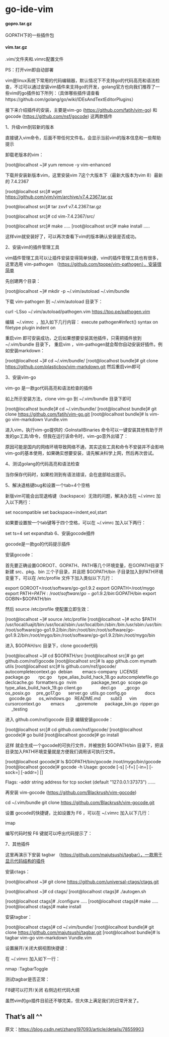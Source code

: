 # go-ide-vim
#### gopro.tar.gz
GOPATH下的一些插件包
#### vim.tar.gz
.vim/文件夹和.vimrc配置文件

PS：打开vim即自动部署

vim是linux系统下常用的代码编辑器，默认情况下不支持go的代码高亮和语法检查，不过可以通过安装vim插件来支持go的开发，golang官方也向我们推荐了一些vim的go插件如下所列：（具体哪些插件请查看https://github.com/golang/go/wiki/IDEsAndTextEditorPlugins）







接下来介绍插件的安装，主要是vim-go (https://github.com/fatih/vim-go) 和gocode (https://github.com/nsf/gocode) 这两款插件



1、升级vim到较新的版本



直接键入vim命令，后面不带任何文件名，会显示当前vim的版本信息和一些帮助提示



卸载老版本的vim：


[root@localhost ~]# yum remove -y vim-enhanced

下载并安装新版本vim，这里安装vim 7这个大版本下（最新大版本为vim 8）最新的 7.4.2367



[root@localhost src]# wget https://github.com/vim/vim/archive/v7.4.2367.tar.gz

[root@localhost src]# tar zxvf v7.4.2367.tar.gz

[root@localhost src]# cd vim-7.4.2367/src/

[root@localhost src]# make
.....
[root@localhost src]# make install
.....

这样vim就安装好了，可以再次查看下vim的版本确认安装是否成功。


2、安装vim的插件管理工具

vim插件管理工具可以让插件安装变得简单快捷，vim的插件管理工具也有很多，这里选用 vim-pathogen （https://github.com/tpope/vim-pathogen），安装很简单

先创建两个目录：


[root@localhost ~]# mkdir -p ~/.vim/autoload ~/.vim/bundle

下载 vim-pathogen 到 ~/.vim/autoload 目录下：

curl -LSso ~/.vim/autoload/pathogen.vim https://tpo.pe/pathogen.vim

编辑  ~/.vimrc  ，加入如下几行内容：
execute pathogen#infect()
syntax on
filetype plugin indent on

重启vim 即可安装成功，之后如果想要安装其他插件，只需把插件放到 ~/.vim/bundle 目录下， 重启vim ，vim-pathogen就会帮你自动安装好插件。例如安装markdown：

[root@localhost ~]# cd ~/.vim/bundle/
[root@localhost bundle]# git clone https://github.com/plasticboy/vim-markdown.git
然后重启vim即可


3、安装vim-go

vim-go 是一款go代码高亮和语法检查的插件

如上所示安装方法，clone vim-go 到 ~/.vim/bundle 目录下即可


[root@localhost bundle]# cd ~/.vim/bundle/
[root@localhost bundle]# git clone https://github.com/fatih/vim-go.git
[root@localhost bundle]# ls
vim-go  vim-markdown  Vundle.vim

进入vim，执行vim-go提供的 :GoInstallBinaries 命令可以一键安装其他有助于开发的go工具/命令，但我在运行该命令时，vim-go意外出错了：



原因可能是国内的网络环境导致网络不通，其实这些工具和命令不安装并不会影响vim-go的基本使用，如果确实想要安装，请先解决科学上网，然后再次尝试。



4、测试golang的代码高亮和语法检查







当你保存代码时，如果检测到有语法错误，会在底部给出提示。


5、解决退格键bug和设置一个tab=4个空格

新版vim可能会出现退格键（backspace）无效的问题，解决办法在 ~/.vimrc 加入以下两行：


set nocompatible
set backspace=indent,eol,start


如果要设置按一个tab键等于四个空格，可以在 ~/.vimrc 加入以下两行：


set ts=4
set expandtab
6、安装gocode插件

gocode是一款go的代码提示插件

安装gocode：

首先要正确设置GOROOT、GOPATH、PATH等几个环境变量，在GOPATH目录下新建 src、pkg、bin 三个子目录，并且把 $GOPATH/bin 子目录加入到PATH环境变量下，可以在 /etc/profile 文件下加入类似以下几行：


export GOROOT=/root/software/go-go1.9.2
export GOPATH=/root/mygo
export PATH=$PATH:/root/software/go-go1.9.2/bin:$GOPATH/bin
export GOBIN=$GOPATH/bin

然后 source /etc/profile 使配置立即生效：

[root@localhost ~]# source /etc/profile
[root@localhost ~]# echo $PATH
/usr/local/luajit/bin:/usr/local/sbin:/usr/local/bin:/sbin:/bin:/usr/sbin:/usr/bin:/root/software/go-go1.9.2/bin:/bin:/root/bin:/root/software/go-go1.9.2/bin:/root/mygo/bin:/root/software/go-go1.9.2/bin:/root/mygo/bin

进入 $GOPAH/src 目录下，clone gocode代码

[root@localhost ~]# cd $GOPATH/src
[root@localhost src]# go get github.com/nsf/gocode
[root@localhost src]# ls
app  github.com  mymath  utils
[root@localhost src]# ls github.com/nsf/gocode/
autocompletecontext.go  debian        emacs-company  LICENSE         package.go       rpc.go     type_alias_build_hack_18.go
autocompletefile.go     declcache.go  formatters.go  nvim            package_text.go  scope.go   type_alias_build_hack_19.go
client.go               decl.go       _gccgo         os_posix.go     pre_go17.go      server.go  utils.go
config.go               docs          gocode.go      os_windows.go   README.md        subl3      vim
cursorcontext.go        emacs         _goremote      package_bin.go  ripper.go        _testing

进入 github.com/nsf/gocode 目录 编辑安装gocode：

[root@localhost src]# cd github.com/nsf/gocode/
[root@localhost gocode]# go build
[root@localhost gocode]# go install

这样 就会生成一个gocode的可执行文件，并被放到 $GOPATH/bin 目录下，把该目录加入PATH环境变量就是方便我们调用该可执行文件。

[root@localhost gocode]# ls $GOPATH/bin/gocode
/root/mygo/bin/gocode
[root@localhost gocode]# gocode -h
Usage: gocode [-s] [-f=<format>] [-in=<path>] [-sock=<type>] [-addr=<addr>]
       <command> [<args>]

Flags:
  -addr string
    	address for tcp socket (default "127.0.0.1:37373")
......

再安装 vim-gocode (https://github.com/Blackrush/vim-gocode)


cd ~/.vim/bundle
git clone https://github.com/Blackrush/vim-gocode.git

设置 gocode的快捷键，比如设置为 F6 ，可以在 ~/.vimrc 加入以下几行：


imap <F6> <C-x><C-o>

编写代码时按 F6 键就可以呼出代码提示了：









7、其他插件

这里再演示下安装 tagbar （https://github.com/majutsushi/tagbar），一款用于显示代码结构的插件

安装ctags：


[root@localhost ~]# git clone https://github.com/universal-ctags/ctags.git

[root@localhost ~]# cd ctags/
[root@localhost ctags]# ./autogen.sh

[root@localhost ctags]# ./configure
.....
[root@localhost ctags]# make
.....
[root@localhost ctags]# make install

安装tagbar：

[root@localhost ctags]# cd ~/.vim/bundle/
[root@localhost bundle]# git clone https://github.com/majutsushi/tagbar.git
[root@localhost bundle]# ls
tagbar  vim-go  vim-markdown  Vundle.vim

设置展开/关闭大纲视图快捷键：

在 ~/.vimrc 加入如下一行：

nmap <F8> :TagbarToggle<CR>

测试tagbar是否正常：


F8键可以打开/关闭 右侧边栏代码大纲

虽然vim的go插件目前还不够完美，但大体上满足我们的日常开发了。



That‘s all ^^
---------------------
原文：https://blog.csdn.net/zhang197093/article/details/78559903

